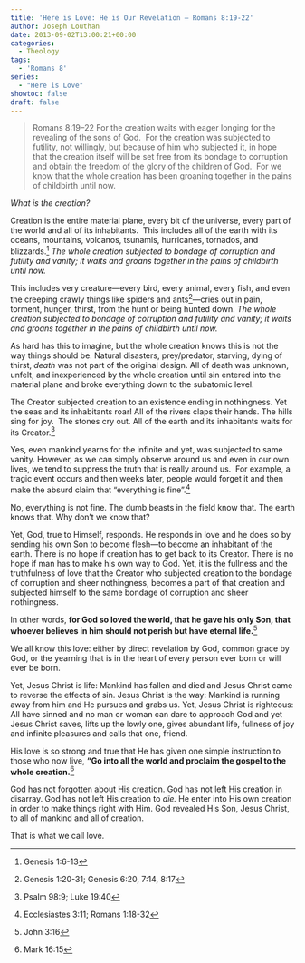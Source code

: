 ```yaml
---
title: 'Here is Love: He is Our Revelation – Romans 8:19-22'
author: Joseph Louthan
date: 2013-09-02T13:00:21+00:00
categories:
  - Theology
tags:
  - 'Romans 8'
series:
  - "Here is Love"
showtoc: false
draft: false
---
```

>Romans 8:19–22 For the creation waits with eager longing for the revealing of the sons of God.  For the creation was subjected to futility, not willingly, but because of him who subjected it, in hope  that the creation itself will be set free from its bondage to corruption and obtain the freedom of the glory of the children of God.  For we know that the whole creation has been groaning together in the pains of childbirth until now.

_What is the creation?_

Creation is the entire material plane, every bit of the universe, every part of the world and all of its inhabitants.  This includes all of the earth with its oceans, mountains, volcanos, tsunamis, hurricanes, tornados, and blizzards.[^2] _The whole creation subjected to bondage of corruption and futility and vanity; it waits and groans together in the pains of childbirth until now._

This includes very creature—every bird, every animal, every fish, and even the creeping crawly things like spiders and ants[^3]—cries out in pain, torment, hunger, thirst, from the hunt or being hunted down. _The whole creation subjected to bondage of corruption and futility and vanity; it waits and groans together in the pains of childbirth until now._

As hard has this to imagine, but the whole creation knows this is not the way things should be. Natural disasters, prey/predator, starving, dying of thirst, _death_ was not part of the original design. All of death was unknown, unfelt, and inexperienced by the whole creation until sin entered into the material plane and broke everything down to the subatomic level.

The Creator subjected creation to an existence ending in nothingness. Yet the seas and its inhabitants roar! All of the rivers claps their hands. The hills sing for joy.  The stones cry out. All of the earth and its inhabitants waits for its Creator.[^4]

Yes, even mankind yearns for the infinite and yet, was subjected to same vanity. However, as we can simply observe around us and even in our own lives, we tend to suppress the truth that is really around us.  For example, a tragic event occurs and then weeks later, people would forget it and then make the absurd claim that “everything is fine”.[^5]

No, everything is not fine. The dumb beasts in the field know that. The earth knows that. Why don’t we know that?

Yet, God, true to Himself, responds. He responds in love and he does so by sending his own Son to become flesh—to become an inhabitant of the earth. There is no hope if creation has to get back to its Creator. There is no hope if man has to make his own way to God. Yet, it is the fullness and the truthfulness of love that the Creator who subjected creation to the bondage of corruption and sheer nothingness, becomes a part of that creation and subjected himself to the same bondage of corruption and sheer nothingness.

In other words, **for God so loved the world, that he gave his only Son, that whoever believes in him should not perish but have eternal life.**[^6]

We all know this love: either by direct revelation by God, common grace by God, or the yearning that is in the heart of every person ever born or will ever be born.

Yet, Jesus Christ is life: Mankind has fallen and died and Jesus Christ came to reverse the effects of sin. Jesus Christ is the way: Mankind is running away from him and He pursues and grabs us. Yet, Jesus Christ is righteous: All have sinned and no man or woman can dare to approach God and yet Jesus Christ saves, lifts up the lowly one, gives abundant life, fullness of joy and infinite pleasures and calls that one, friend.

His love is so strong and true that He has given one simple instruction to those who now live, **“Go into all the world and proclaim the gospel to the whole creation.**[^7]

God has not forgotten about His creation. God has not left His creation in disarray. God has not left His creation to _die._ He enter into His own creation in order to make things right with Him. God revealed His Son, Jesus Christ, to all of mankind and all of creation.

That is what we call love.

[^2]: Genesis 1:6-13
[^3]: Genesis 1:20-31; Genesis 6:20, 7:14, 8:17
[^4]: Psalm 98:9; Luke 19:40
[^5]: Ecclesiastes 3:11; Romans 1:18-32
[^6]: John 3:16
[^7]: Mark 16:15
